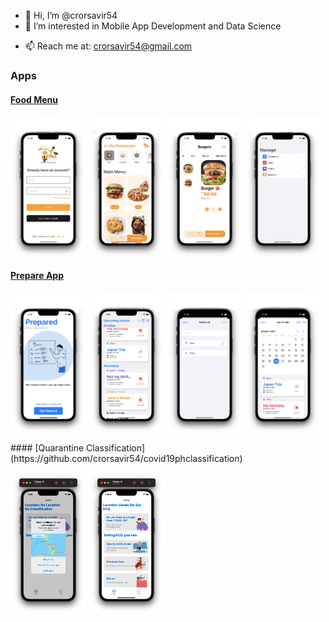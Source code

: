 - 👋 Hi, I’m @crorsavir54
- 👀 I’m interested in Mobile App Development and Data Science
<!-- - 🌱 I’m currently learning iOS App Development -->
- 📫 Reach me at: crorsavir54@gmail.com

### Apps

#### [Food Menu](https://github.com/crorsavir54/foodmenu)

<p float="left">
  <img src="https://github.com/crorsavir54/foodmenu/blob/main/screenshots/LoginScreen.png" align="middle" width="24%" />
  <img src="https://github.com/crorsavir54/foodmenu/blob/main/screenshots/MenuScreen.png" align="middle" width="24%" />
  <img src="https://github.com/crorsavir54/foodmenu/blob/main/screenshots/ItemScreen.png" align="middle" width="24%" />
  <img src="https://github.com/crorsavir54/foodmenu/blob/main/screenshots/ManageScreen.png" align="middle" width="24%" />
</p>

#### [Prepare App](https://github.com/crorsavir54/prepCalendar)

<p float="left">
  <img src="https://github.com/crorsavir54/prepCalendar/blob/main/screenshots/onBoardScreen.png" align="middle" width="24%" />
  <img src="https://github.com/crorsavir54/prepCalendar/blob/main/screenshots/MainScreen.png" align="middle" width="24%" /> 
  <img src="https://github.com/crorsavir54/prepCalendar/blob/main/screenshots/AddEventScreen.png" align="middle" width="24%" />
  <img src="https://github.com/crorsavir54/prepCalendar/blob/main/screenshots/JumpToDateScreen.png" align="middle" width="24%" />
</p>
#### [Quarantine Classification](https://github.com/crorsavir54/covid19phclassification)
<p float="left">
  <img src="https://github.com/crorsavir54/covid19phclassification/blob/main/screenshots/screen1.png" align="middle" width="24%" />
  <img src="https://github.com/crorsavir54/covid19phclassification/blob/main/screenshots/screen2.png" align="middle" width="24%" />
</p>



<!---
crorsavir54/crorsavir54 is a ✨ special ✨ repository because its `README.md` (this file) appears on your GitHub profile.
You can click the Preview link to take a look at your changes.
--->
